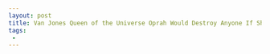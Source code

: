 ```yaml
---
layout: post
title: Van Jones Queen of the Universe Oprah Would Destroy Anyone If She Ran for President
tags:
 -
---
```


